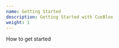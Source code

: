 ```yaml
---
name: Getting Started
description: Getting Started with CueBlox
weight: 1
---
```


How to get started
